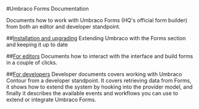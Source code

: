 #Umbraco Forms Documentation

Documents how to work with Umbraco Forms (HQ's official form builder) from both an editor and developer standpoint.

##[Installation and upgrading](Installation/index.md)
Extending Umbraco with the Forms section and keeping it up to date

##[For editors](Editor/index.md)
Documents how to interact with the interface and build forms in a couple of clicks.

##[For developers](Developer/index.md)
Developer documents covers working with Umbraco Contour from a developer standpoint. It covers retrieving data from Forms, it shows how to extend the system by hooking into the provider model, and finally it describes the available events and workflows you can use to extend or integrate Umbraco Forms.
